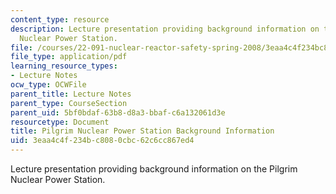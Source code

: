 ```yaml
---
content_type: resource
description: Lecture presentation providing background information on the Pilgrim
  Nuclear Power Station.
file: /courses/22-091-nuclear-reactor-safety-spring-2008/3eaa4c4f234bc8080cbc62c6cc867ed4_MIT22_091S08_lec18.pdf
file_type: application/pdf
learning_resource_types:
- Lecture Notes
ocw_type: OCWFile
parent_title: Lecture Notes
parent_type: CourseSection
parent_uid: 5bf0bdaf-63b8-d8a3-bbaf-c6a132061d3e
resourcetype: Document
title: Pilgrim Nuclear Power Station Background Information
uid: 3eaa4c4f-234b-c808-0cbc-62c6cc867ed4
---
```

Lecture presentation providing background information on the Pilgrim Nuclear Power Station.

